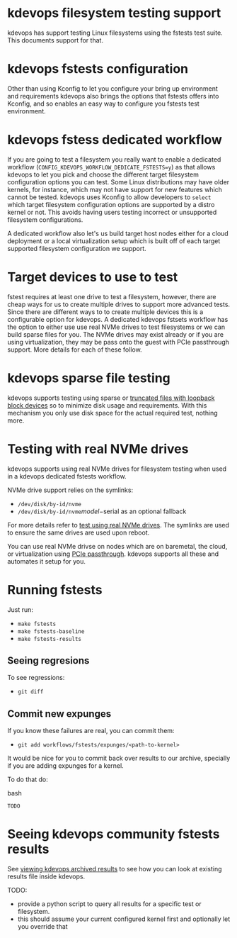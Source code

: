 # kdevops filesystem testing support

kdevops has support testing Linux filesystems using the fstests test suite.
This documents support for that.

# kdevops fstests configuration

Other than using Kconfig to let you configure your bring up environment and
requirements kdevops also brings the options that fstests offers into Kconfig,
and so enables an easy way to configure you fstests test environment.

# kdevops fstess dedicated workflow

If you are going to test a filesystem you really want to enable a dedicated
workflow (`CONFIG_KDEVOPS_WORKFLOW_DEDICATE_FSTESTS=y`) as that allows kdevops
to let you pick and choose the different target filesystem configuration options
you can test. Some Linux distributions may have older kernels, for instance,
which may not have support for new features which cannot be tested. kdevops uses
Kconfig to allow developers to `select` which target filesystem configuration
options are supported by a distro kernel or not. This avoids having users
testing incorrect or unsupported filesystem configurations.

A dedicated workflow also let's us build target host nodes either for a cloud
deployment or a local virtualization setup which is built off of each target
supported filesystem configuration we support.

# Target devices to use to test

fstest requires at least one drive to test a filesystem, however, there are
cheap ways for us to create multiple drives to support more advanced tests.
Since there are different ways to to create multiple devices this is a
configurable option for kdevops. A dedicated kdevops fstsets workflow has the
option to either use use real NVMe drives to test filesystems or we can build
sparse files for you. The NVMe drives may exist already or if you are using
virtualization, they may be pass onto the guest with PCIe passthrough support.
More details for each of these follow.

# kdevops sparse file testing

kdevops supports testing using sparse or
[truncated files with loopback block devices](docs/testing-with-loopback.md)
so to minimize disk usage and requirements. With this mechanism you only use
disk space for the actual required test, nothing more.

# Testing with real NVMe drives

kdevops supports using real NVMe drives for filesystem testing when used in
a kdevops dedicated fstests workflow.

NVMe drive support relies on the symlinks:

  * `/dev/disk/by-id/nvme`
  * `/dev/disk/by-id/nvme`$model-$serial as an optional fallback

For more details refer to [test using real NVMe drives](docs/testing-with-nvme.md).
The symlinks are used to ensure the same drives are used upon reboot.

You can use real NVMe drivse on nodes which are on baremetal, the cloud,
or virtualization using [PCIe passthrough](docs/libvirt-pcie-passthrough.md).
kdevops supports all these and automates it setup for you.

# Running fstests

Just run:

  * `make fstests`
  * `make fstests-baseline`
  * `make fstests-results`

## Seeing regresions

To see regressions:

  * `git diff`

## Commit new expunges

If you know these failures are real, you can commit them:

  * `git add workflows/fstests/expunges/<path-to-kernel>`

It would be nice for you to commit back over results to our archive, specially
if you are adding expunges for a kernel.

To do that do:

bash
```
TODO
```

# Seeing kdevops community fstests results

See [viewing kdevops archived results](docs/viewing-fstests-results.md) to see
how you can look at existing results file inside kdevops.

TODO:
  * provide a python script to query all results for a specific test or filesystem.
  * this should assume your current configured kernel first and optionally
    let you override that
